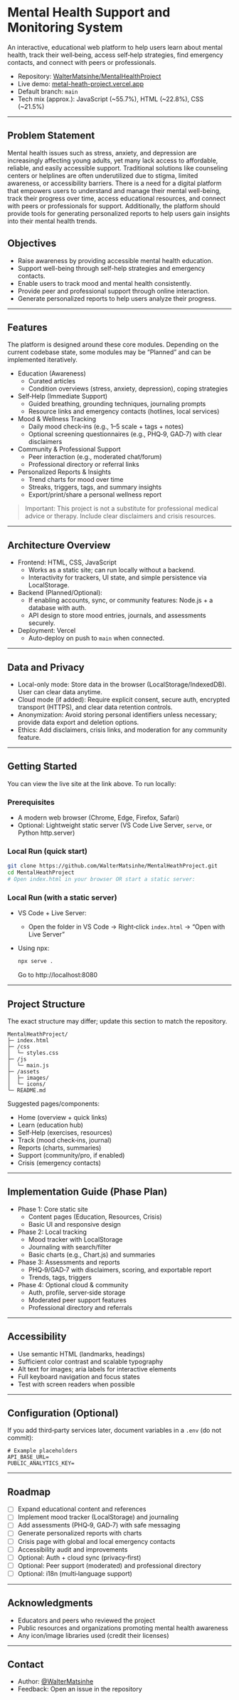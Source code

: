 # Mental Health Support and Monitoring System

An interactive, educational web platform to help users learn about mental health, track their well‑being, access self‑help strategies, find emergency contacts, and connect with peers or professionals.

- Repository: [WalterMatsinhe/MentalHealthProject](https://github.com/WalterMatsinhe/MentalHealthProject)
- Live demo: [metal-heath-project.vercel.app](https://metal-heath-project.vercel.app)
- Default branch: `main`
- Tech mix (approx.): JavaScript (~55.7%), HTML (~22.8%), CSS (~21.5%)

---

## Problem Statement

Mental health issues such as stress, anxiety, and depression are increasingly affecting young adults, yet many lack access to affordable, reliable, and easily accessible support. Traditional solutions like counseling centers or helplines are often underutilized due to stigma, limited awareness, or accessibility barriers. There is a need for a digital platform that empowers users to understand and manage their mental well-being, track their progress over time, access educational resources, and connect with peers or professionals for support. Additionally, the platform should provide tools for generating personalized reports to help users gain insights into their mental health trends.

## Objectives

- Raise awareness by providing accessible mental health education.
- Support well-being through self-help strategies and emergency contacts.
- Enable users to track mood and mental health consistently.
- Provide peer and professional support through online interaction.
- Generate personalized reports to help users analyze their progress.

---

## Features

The platform is designed around these core modules. Depending on the current codebase state, some modules may be “Planned” and can be implemented iteratively.

- Education (Awareness)
  - Curated articles
  - Condition overviews (stress, anxiety, depression), coping strategies
- Self‑Help (Immediate Support)
  - Guided breathing, grounding techniques, journaling prompts
  - Resource links and emergency contacts (hotlines, local services)
- Mood & Wellness Tracking
  - Daily mood check‑ins (e.g., 1–5 scale + tags + notes)
  - Optional screening questionnaires (e.g., PHQ‑9, GAD‑7) with clear disclaimers
- Community & Professional Support
  - Peer interaction (e.g., moderated chat/forum) 
  - Professional directory or referral links 
- Personalized Reports & Insights
  - Trend charts for mood over time
  - Streaks, triggers, tags, and summary insights
  - Export/print/share a personal wellness report

> Important: This project is not a substitute for professional medical advice or therapy. Include clear disclaimers and crisis resources.

---

## Architecture Overview

- Frontend: HTML, CSS, JavaScript
  - Works as a static site; can run locally without a backend.
  - Interactivity for trackers, UI state, and simple persistence via LocalStorage.
- Backend (Planned/Optional):
  - If enabling accounts, sync, or community features: Node.js + a database with auth.
  - API design to store mood entries, journals, and assessments securely.
- Deployment: Vercel
  - Auto‑deploy on push to `main` when connected.

---

## Data and Privacy

- Local-only mode: Store data in the browser (LocalStorage/IndexedDB). User can clear data anytime.
- Cloud mode (if added): Require explicit consent, secure auth, encrypted transport (HTTPS), and clear data retention controls.
- Anonymization: Avoid storing personal identifiers unless necessary; provide data export and deletion options.
- Ethics: Add disclaimers, crisis links, and moderation for any community feature.

---

## Getting Started

You can view the live site at the link above. To run locally:

### Prerequisites
- A modern web browser (Chrome, Edge, Firefox, Safari)
- Optional: Lightweight static server (VS Code Live Server, `serve`, or Python http.server)

### Local Run (quick start)
```bash
git clone https://github.com/WalterMatsinhe/MentalHeathProject.git
cd MentalHeathProject
# Open index.html in your browser OR start a static server:
```

### Local Run (with a static server)
- VS Code + Live Server:
  - Open the folder in VS Code → Right‑click `index.html` → “Open with Live Server”
- Using npx:
  ```bash
  npx serve .
  ```

  Go to http://localhost:8080

---

## Project Structure

The exact structure may differ; update this section to match the repository.

```
MentalHeathProject/
├─ index.html
├─ /css
│  └─ styles.css
├─ /js
│  └─ main.js
├─ /assets
│  ├─ images/
│  └─ icons/
└─ README.md
```

Suggested pages/components:
- Home (overview + quick links)
- Learn (education hub)
- Self‑Help (exercises, resources)
- Track (mood check‑ins, journal)
- Reports (charts, summaries)
- Support (community/pro, if enabled)
- Crisis (emergency contacts)

---

## Implementation Guide (Phase Plan)

- Phase 1: Core static site
  - Content pages (Education, Resources, Crisis)
  - Basic UI and responsive design
- Phase 2: Local tracking
  - Mood tracker with LocalStorage
  - Journaling with search/filter
  - Basic charts (e.g., Chart.js) and summaries
- Phase 3: Assessments and reports
  - PHQ‑9/GAD‑7 with disclaimers, scoring, and exportable report
  - Trends, tags, triggers
- Phase 4: Optional cloud & community
  - Auth, profile, server‑side storage
  - Moderated peer support features
  - Professional directory and referrals

---

## Accessibility

- Use semantic HTML (landmarks, headings)
- Sufficient color contrast and scalable typography
- Alt text for images; aria labels for interactive elements
- Full keyboard navigation and focus states
- Test with screen readers when possible

---

## Configuration (Optional)

If you add third‑party services later, document variables in a `.env` (do not commit):
```
# Example placeholders
API_BASE_URL=
PUBLIC_ANALYTICS_KEY=
```

---

## Roadmap

- [ ] Expand educational content and references
- [ ] Implement mood tracker (LocalStorage) and journaling
- [ ] Add assessments (PHQ‑9, GAD‑7) with safe messaging
- [ ] Generate personalized reports with charts
- [ ] Crisis page with global and local emergency contacts
- [ ] Accessibility audit and improvements
- [ ] Optional: Auth + cloud sync (privacy‑first)
- [ ] Optional: Peer support (moderated) and professional directory
- [ ] Optional: i18n (multi‑language support)

---



## Acknowledgments

- Educators and peers who reviewed the project
- Public resources and organizations promoting mental health awareness
- Any icon/image libraries used (credit their licenses)

---

## Contact

- Author: [@WalterMatsinhe](https://github.com/WalterMatsinhe)
- Feedback: Open an issue in the repository
